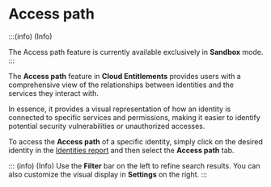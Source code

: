 # Access path

:::(info) (Info)

The Access path feature is currently available exclusively in **Sandbox** mode.
:::

The **Access path** feature in **Cloud Entitlements** provides users with a comprehensive view of the relationships between identities and the services they interact with.

In essence, it provides a visual representation of how an identity is connected to specific services and permissions, making it easier to identify potential security vulnerabilities or unauthorized accesses.

To access the **Access path** of a specific identity, simply click on the desired identity in the [Identities report](/v4/docs/cloud-entitlements-identities-report) and then select the **Access path** tab.


::: (info) (Info)
Use the **Filter** bar on the left to refine search results. You can also customize the visual display in **Settings** on the right.
:::

